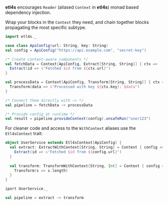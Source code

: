 
**etl4s** encourages `Reader` (aliased `Context` in **etl4s**)  monad based dependency injection.

Wrap your blocks in the `Context` they need, and chain together blocks propagating the most
specific subtype.

```scala
import etl4s._

case class ApiConfig(url: String, key: String)
val config = ApiConfig("https://api.example.com", "secret-key")

/* Create context-aware components */
val fetchData = Context[ApiConfig, Extract[String, String]] { ctx =>
  Extract(id => s"Fetched $id from ${ctx.url}")
}

val processData = Context[ApiConfig, Transform[String, String]] { ctx =>
  Transform(data => s"Processed with key ${ctx.key}: $data")
}

/* Connect them directly with ~> */
val pipeline = fetchData ~> processData

/* Provide config at runtime */
val result = pipeline.provideContext(config).unsafeRun("user123")
```

For cleaner code and access to the `WithContext` aliases use the `Etl4sContext` trait:
```scala
object UserService extends Etl4sContext[ApiConfig] {
  val extract: ExtractWithContext[String, String] = Context { config => 
    Extract(id => s"Fetched $id from ${config.url}")
  }
  
  val transform: TransformWithContext[String, Int] = Context { config =>
    Transform(s => s.length)
  }
}

iport UserService._

val pipeline = extract ~> transform
```

